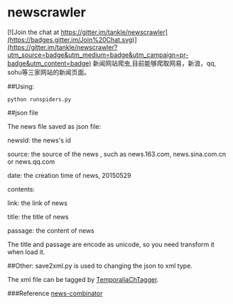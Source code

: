 # newscrawler

[![Join the chat at https://gitter.im/tankle/newscrawler](https://badges.gitter.im/Join%20Chat.svg)](https://gitter.im/tankle/newscrawler?utm_source=badge&utm_medium=badge&utm_campaign=pr-badge&utm_content=badge)
新闻网站爬虫,目前能够爬取网易，新浪，qq, sohu等三家网站的新闻页面。



##Using:

    python runspiders.py

##json file

The news file saved as json file:

newsId: the news's id

source: the source of the news , such as news.163.com, news.sina.com.cn or news.qq.com

date: the creation time of news, 20150529

contents:

link: the link of news

title: the title of news

passage: the content of news


The title and passage are encode as unicode, so you need transform it when load it.

##Other:
save2xml.py is used to changing the json to xml type. 

The xml file can be tagged by [TemporaliaChTagger](https://github.com/ntcirtemporalia/TemporaliaChTagger.git).


###Reference
[news-combinator](https://github.com/fanfank/news-combinator.git)
